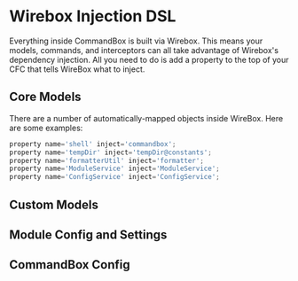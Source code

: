 # Wirebox Injection DSL

Everything inside CommandBox is built via Wirebox. This means your models, commands, and interceptors can all take advantage of Wirebox's dependency injection.   All you need to do is add a property to the top of your CFC that tells WireBox what to inject.

## Core Models

There are a number of automatically-mapped objects inside WireBox.  Here are some examples:

```javascript
property name='shell' inject='commandbox';
property name='tempDir' inject='tempDir@constants';
property name='formatterUtil' inject='formatter';
property name='ModuleService' inject='ModuleService';
property name='ConfigService' inject='ConfigService';

```

## Custom Models



## Module Config and Settings

## CommandBox Config 